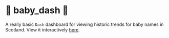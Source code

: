 # :baby: baby_dash :baby_bottle:

A really basic `Dash` dashboard for viewing historic trends for baby names in Scotland. View it interactively [here](http://scotland-babies.herokuapp.com).
